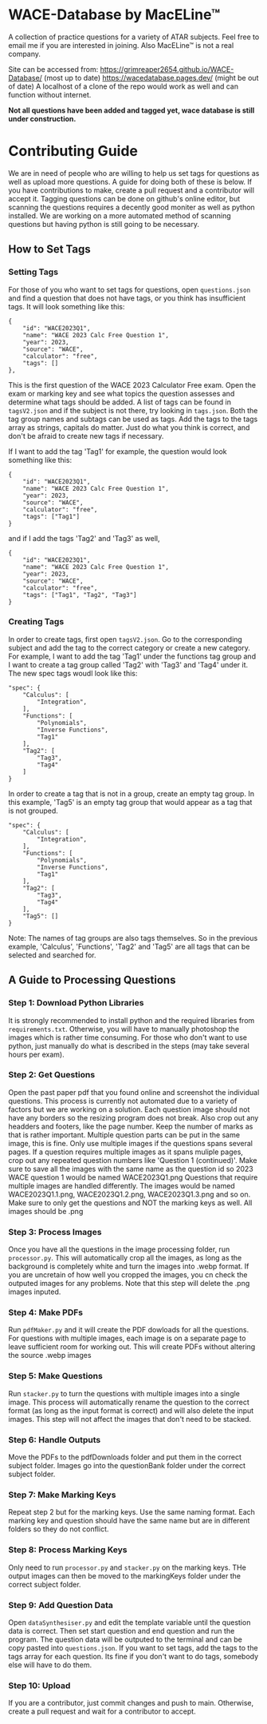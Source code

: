 # WACE-Database by MacELine™
A collection of practice questions for a variety of ATAR subjects.
Feel free to email me if you are interested in joining.
Also MacELine™ is not a real company. 

Site can be accessed from:
https://grimreaper2654.github.io/WACE-Database/ (most up to date)
https://wacedatabase.pages.dev/ (might be out of date)
A localhost of a clone of the repo would work as well and can function without internet.

**Not all questions have been added and tagged yet, wace database is still under construction.**

# Contributing Guide
We are in need of people who are willing to help us set tags for questions as well as upload more questions. A guide for doing both of these is below. If you have contributions to make, create a pull request and a contributor will accept it. Tagging questions can be done on github's online editor, but scanning the questions requires a decently good moniter as well as python installed. We are working on a more automated method of scanning questions but having python is still going to be necessary.

## How to Set Tags

### Setting Tags
For those of you who want to set tags for questions, open `questions.json` and find a question that does not have tags, or you think has insufficient tags.
It will look something like this:
```
{
    "id": "WACE2023Q1",
    "name": "WACE 2023 Calc Free Question 1",
    "year": 2023,
    "source": "WACE",
    "calculator": "free",
    "tags": []
},
```
This is the first question of the WACE 2023 Calculator Free exam.
Open the exam or marking key and see what topics the question assesses and determine what tags should be added.
A list of tags can be found in `tagsV2.json` and if the subject is not there, try looking in `tags.json`. Both the tag group names and subtags can be used as tags.
Add the tags to the tags array as strings, capitals do matter.
Just do what you think is correct, and don't be afraid to create new tags if necessary.

If I want to add the tag 'Tag1' for example, the question would look something like this:
```
{
    "id": "WACE2023Q1",
    "name": "WACE 2023 Calc Free Question 1",
    "year": 2023,
    "source": "WACE",
    "calculator": "free",
    "tags": ["Tag1"]
}
```
and if I add the tags 'Tag2' and 'Tag3' as well,
```
{
    "id": "WACE2023Q1",
    "name": "WACE 2023 Calc Free Question 1",
    "year": 2023,
    "source": "WACE",
    "calculator": "free",
    "tags": ["Tag1", "Tag2", "Tag3"]
}
```

### Creating Tags
In order to create tags, first open `tagsV2.json`. Go to the corresponding subject and add the tag to the correct category or create a new category. 
For example, I want to add the tag 'Tag1' under the functions tag group and I want to create a tag group called 'Tag2' with 'Tag3' and 'Tag4' under it. The new spec tags woudl look like this:
```
"spec": {
    "Calculus": [
        "Integration", 
    ],
    "Functions": [
        "Polynomials",
        "Inverse Functions",
        "Tag1"
    ],
    "Tag2": [
        "Tag3",
        "Tag4"
    ]
}
```
In order to create a tag that is not in a group, create an empty tag group. In this example, 'Tag5' is an empty tag group that would appear as a tag that is not grouped.
```
"spec": {
    "Calculus": [
        "Integration", 
    ],
    "Functions": [
        "Polynomials",
        "Inverse Functions",
        "Tag1"
    ],
    "Tag2": [
        "Tag3",
        "Tag4"
    ],
    "Tag5": []
}
```
Note: The names of tag groups are also tags themselves. So in the previous example, 'Calculus', 'Functions', 'Tag2' and 'Tag5' are all tags that can be selected and searched for.

## A Guide to Processing Questions

### Step 1: Download Python Libraries
It is strongly recommended to install python and the required libraries from `requirements.txt`. 
Otherwise, you will have to manually photoshop the images which is rather time consuming. 
For those who don't want to use python, just manually do what is described in the steps (may take several hours per exam).

### Step 2: Get Questions
Open the past paper pdf that you found online and screenshot the individual questions. 
This process is currently not automated due to a variety of factors but we are working on a solution. 
Each question image should not have any borders so the resizing program does not break. Also crop out any headders and footers, like the page number. Keep the number of marks as that is rather important.
Multiple question parts can be put in the same image, this is fine. Only use multiple images if the questions spans several pages.
If a question requires multiple images as it spans muliple pages, crop out any repeated question numbers like 'Question 1 (continued)'.
Make sure to save all the images with the same name as the question id so 2023 WACE question 1 would be named WACE2023Q1.png
Questions that require multiple images are handled differently. The images would be named WACE2023Q1.1.png, WACE2023Q1.2.png, WACE2023Q1.3.png and so on.
Make sure to only get the questions and NOT the marking keys as well. All images should be .png

### Step 3: Process Images
Once you have all the questions in the image processing folder, run `processor.py`. This will automatically crop all the images, as long as the background is completely white and turn the images into .webp format.
If you are uncretain of how well you cropped the images, you cn check the outputed images for any problems.
Note that this step will delete the .png images inputed.

### Step 4: Make PDFs
Run `pdfMaker.py` and it will create the PDF dowloads for all the questions. For questions with multiple images, each image is on a separate page to leave sufficient room for working out.
This will create PDFs without altering the source .webp images

### Step 5: Make Questions
Run `stacker.py` to turn the questions with multiple images into a single image. This process will automatically rename the question to the correct format (as long as the input format is correct) and will also delete the input images. This step will not affect the images that don't need to be stacked.

### Step 6: Handle Outputs
Move the PDFs to the pdfDownloads folder and put them in the correct subject folder. Images go into the questionBank folder under the correct subject folder. 

### Step 7: Make Marking Keys
Repeat step 2 but for the marking keys. Use the same naming format. Each marking key and question should have the same name but are in different folders so they do not conflict.

### Step 8: Process Marking Keys
Only need to run `processor.py` and `stacker.py` on the marking keys. THe output images can then be moved to the markingKeys folder under the correct subject folder. 

### Step 9: Add Question Data
Open `dataSynthesiser.py` and edit the template variable until the question data is correct. Then set start question and end question and run the program. The question data will be outputed to the terminal and can be copy pasted into `questions.json`. 
If you want to set tags, add the tags to the tags array for each question. Its fine if you don't want to do tags, somebody else will have to do them.

### Step 10: Upload
If you are a contributor, just commit changes and push to main. Otherwise, create a pull request and wait for a contributor to accept.

